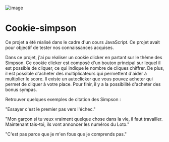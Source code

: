 ![image](https://github.com/nitnel/Cookie-simpson/assets/118741473/37b3c5f4-1b12-4904-89f3-e18ba654990c)
# Cookie-simpson

Ce projet a été réalisé dans le cadre d'un cours JavaScript. Ce projet avait pour objectif de tester nos connaissances acquises.

Dans ce projet, j'ai pu réaliser un cookie clicker en partant sur le thème des Simpson. Ce cookie clicker est composé d'un bouton principal sur lequel il est possible de cliquer, ce qui indique le nombre de cliques chiffrer. De plus, il est possible d'acheter des multiplicateurs qui permettent d'aider à multiplier le score. Il existe un autoclicker que vous pouvez acheter qui permet de cliquer à votre place. Pour finir, il y a la possibilité d'acheter des bonus sympas.

Retrouver quelques exemples de citation des Simpson :

"Essayer c'est le premier pas vers l'échec."

"Mon garçon si tu veux vraiment quelque chose dans la vie, il faut travailler. Maintenant tais-toi, ils vont annoncer les numéros du Loto."

"C'est pas parce que je m'en fous que je comprends pas."



